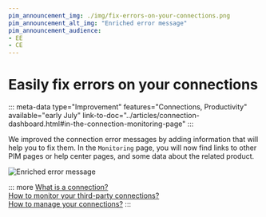 ```yaml
---
pim_announcement_img: ./img/fix-errors-on-your-connections.png
pim_announcement_alt_img: "Enriched error message"
pim_announcement_audience:
- EE
- CE
---
```


# Easily fix errors on your connections 
::: meta-data type="Improvement" features="Connections, Productivity" available="early July" link-to-doc="../articles/connection-dashboard.html#in-the-connection-monitoring-page"
:::

We improved the connection error messages by adding information that will help you to fix them. In the `Monitoring` page, you will now find links to other PIM pages or help center pages, and some data about the related product.  

![Enriched error message](../img/fix-errors-on-your-connections.png)

::: more
[What is a connection?](../articles/what-is-a-connection.html)   
[How to monitor your third-party connections?](../articles/connection-dashboard.html)  
[How to manage your connections?](../articles/manage-your-connections.html) 
:::
